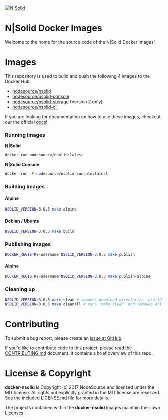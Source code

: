 [![N|Solid](https://s3.amazonaws.com/assets.nodesource.com/nsolid-logo-dark%402x.png)](https://nodesource.com/products/nsolid)

N|Solid Docker Images
=====================

Welcome to the home for the source code of the N|Solid Docker Images!

# Images

This repository is used to build and push the following 4 images to the Docker Hub:

* [nodesource/nsolid](https://hub.docker.com/r/nodesource/nsolid)
* [nodesource/nsolid-console](https://hub.docker.com/r/nodesource/nsolid-console)
* [nodesource/nsolid-storage](https://hub.docker.com/r/nodesource/nsolid-storage) (Version 2 only)
* [nodesource/nsolid-cli](https://hub.docker.com/r/nodesource/nsolid-cli)

If you are looking for documentation on how to use these images, checkout our the official [docs](https://docs.nodesource.com)!

### Running Images

**N|Solid**

```bash
docker run nodesource/nsolid:latest
```

**N|Solid Console**

```bash
docker run -P nodesource/nsolid-console:latest
```

### Building Images

#### Alpine

```bash
NSOLID_VERSION=3.0.5 make alpine
```

#### Debian / Ubuntu

```bash
NSOLID_VERSION=3.0.5 make build
```

### Publishing Images

```bash
DOCKER_REGISTRY=username NSOLID_VERSION=3.0.5 make publish
```

#### Alpine

```bash
DOCKER_REGISTRY=username NSOLID_VERSION=3.0.5 make publish-alpine
```


### Cleaning up

```bash
NSOLID_VERSION=3.0.5 make clean # removes download directories `nsolid-bundle-*`
NSOLID_VERSION=3.0.5 make cleanall # runs `make clean` and removes all docker images with label=nodesource=nsolid
```

# Contributing

To submit a bug report, please create an [issue at GitHub](https://github.com/nodesource/docker-nsolid/issues/new).

If you'd like to contribute code to this project, please read the
[CONTRIBUTING.md](https://github.com/nodesource/docker-nsolid/blob/master/CONTRIBUTING.md) document. It contains a brief overview of this repo.

# License & Copyright

**docker-nsolid** is Copyright (c) 2017 NodeSource and licensed under the
MIT license. All rights not explicitly granted in the MIT license are reserved.
See the included [LICENSE.md](https://github.com/nodesource/docker-node/blob/master/LICENSE.md) file for more details.

The projects contained within the **docker-nsolid** images maintain their own Licenses.

